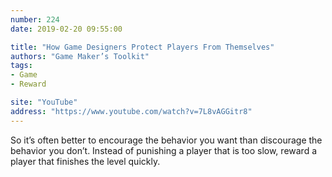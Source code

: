 ```yaml
---
number: 224
date: 2019-02-20 09:55:00

title: "How Game Designers Protect Players From Themselves"
authors: "Game Maker’s Toolkit"
tags:
- Game
- Reward

site: "YouTube"
address: "https://www.youtube.com/watch?v=7L8vAGGitr8"
---
```


So it’s often better to encourage the behavior you want than discourage the behavior you don’t. Instead of punishing a player that is too slow, reward a player that finishes the level quickly.
